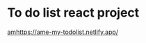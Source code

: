 # To do list react project

[am](https://ame-my-todolist.netlify.app/)https://ame-my-todolist.netlify.app/
